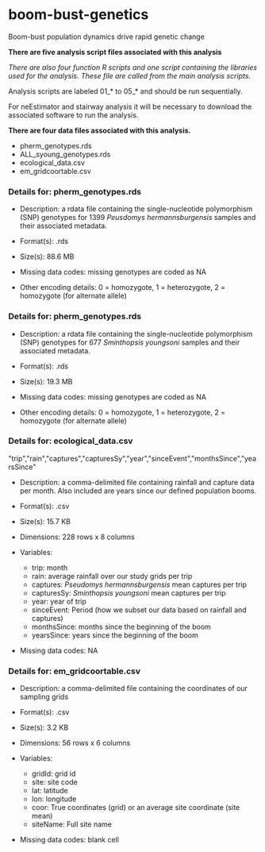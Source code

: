 # boom-bust-genetics

Boom-bust population dynamics drive rapid genetic change

**There are five analysis script files associated with this analysis**

*There are also four function R scripts and one script containing the libraries used for the analysis. These file are called from the main analysis scripts.*

Analysis scripts are labeled 01\_\* to 05\_\* and should be run sequentially.

For neEstimator and stairway analysis it will be necessary to download the associated software to run the analysis.

**There are four data files associated with this analysis.**

-   pherm_genotypes.rds
-   ALL_syoung_genotypes.rds
-   ecological_data.csv
-   em_gridcoortable.csv

### Details for: pherm_genotypes.rds

-   Description: a rdata file containing the single-nucleotide polymorphism (SNP) genotypes for 1399 *Peusdomys hermannsburgensis* samples and their associated metadata.

-   Format(s): .rds

-   Size(s): 88.6 MB

-   Missing data codes: missing genotypes are coded as NA

-   Other encoding details: 0 = homozygote, 1 = heterozygote, 2 = homozygote (for alternate allele)

### Details for: pherm_genotypes.rds

-   Description: a rdata file containing the single-nucleotide polymorphism (SNP) genotypes for 677 *Sminthopsis youngsoni* samples and their associated metadata.

-   Format(s): .rds

-   Size(s): 19.3 MB

-   Missing data codes: missing genotypes are coded as NA

-   Other encoding details: 0 = homozygote, 1 = heterozygote, 2 = homozygote (for alternate allele)

### Details for: ecological_data.csv

"trip","rain","captures","capturesSy","year","sinceEvent","monthsSince","yearsSince"

-   Description: a comma-delimited file containing rainfall and capture data per month. Also included are years since our defined population booms.

-   Format(s): .csv

-   Size(s): 15.7 KB

-   Dimensions: 228 rows x 8 columns

-   Variables:

    -   trip: month
    -   rain: average rainfall over our study grids per trip
    -   captures: *Pseudomys hermannsburgensis* mean captures per trip
    -   capturesSy: *Sminthopsis youngsoni* mean captures per trip
    -   year: year of trip
    -   sinceEvent: Period (how we subset our data based on rainfall and captures)
    -   monthsSince: months since the beginning of the boom
    -   yearsSince: years since the beginning of the boom

-   Missing data codes: NA

### Details for: em_gridcoortable.csv

-   Description: a comma-delimited file containing the coordinates of our sampling grids

-   Format(s): .csv

-   Size(s): 3.2 KB

-   Dimensions: 56 rows x 6 columns

-   Variables:

    -   gridId: grid id
    -   site: site code
    -   lat: latitude
    -   lon: longitude
    -   coor: True coordinates (grid) or an average site coordinate (site mean)
    -   siteName: Full site name

-   Missing data codes: blank cell
